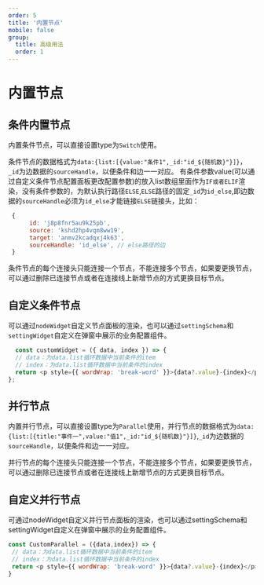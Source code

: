 ```yaml
---
order: 5
title: '内置节点'
mobile: false
group: 
  title: 高级用法
  order: 1
---
```

# 内置节点

## 条件内置节点
内置条件节点，可以直接设置type为`Switch`使用。

条件节点的数据格式为`data:{list:[{value:"条件1",_id:"id_${随机数}"}]}`，`_id`为边数据的`sourceHandle`，以便条件和边一一对应。
有条件参数value(可以通过自定义条件节点配置面板更改配置参数)的放入list数组里面作为`IF或者ELIF`渲染，没有条件参数的，为默认执行路径`ELSE`,`ELSE`路径的固定`_id`为`id_else`,即边数据的`sourceHandle`必须为`id_else`才能链接`ELSE`链接头，比如：
```js
 {
      id: 'j8p8fnr5au9k25pb',
      source: 'kshd2hp4vqm8ww19',
      target: 'anmv2kcadqxj4k63',
      sourceHandle: 'id_else', // else路径的边
 }
```

条件节点的每个连接头只能连接一个节点，不能连接多个节点，如果要更换节点，可以通过删除已连接节点或者在连接线上新增节点的方式更换目标节点。

<code src="./demo/switchNode/index.tsx"></code>


## 自定义条件节点
 可以通过`nodeWidget`自定义节点面板的渲染，也可以通过`settingSchema`和`settingWidget`自定义在弹窗中展示的业务配置组件。
```js
  const customWidget = ({ data, index }) => {
  // data：为data.list循环数据中当前条件的item    
  // index：为data.list循环数据中当前条件的index
  return <p style={{ wordWrap: 'break-word' }}>{data?.value}-{index}</p>;
};

```
<code src="./demo/switchNode/customSwitchNode/index.tsx"></code>

## 并行节点
  内置并行节点，可以直接设置type为`Parallel`使用，并行节点的数据格式为`data:{list:[{title:"事件一",value:"值1",_id:"id_${随机数}"}]}`,`_id`为边数据的`sourceHandle`，以便条件和边一一对应。


  并行节点的每个连接头只能连接一个节点，不能连接多个节点，如果要更换节点，可以通过删除已连接节点或者在连接线上新增节点的方式更换目标节点。

<code src="./demo/parallelNode/index.tsx"></code>

## 自定义并行节点
 可通过nodeWidget自定义并行节点面板的渲染，也可以通过settingSchema和settingWidget自定义在弹窗中展示的业务配置组件。
 ```js
 const CustomParallel = ({data,index}) => {
  // data：为data.list循环数据中当前条件的item
  // index：为data.list循环数据中当前条件的index
  return <p style={{ wordWrap: 'break-word' }}>{data?.value}-{index}</p>;
}
```
<code src="./demo/parallelNode/custome/index.tsx"></code>



